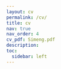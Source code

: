 ```yaml
---
layout: cv
permalink: /cv/
title: cv
nav: true
nav_order: 4
cv_pdf: Simeng.pdf
description:
toc:
  sidebar: left
---
```

